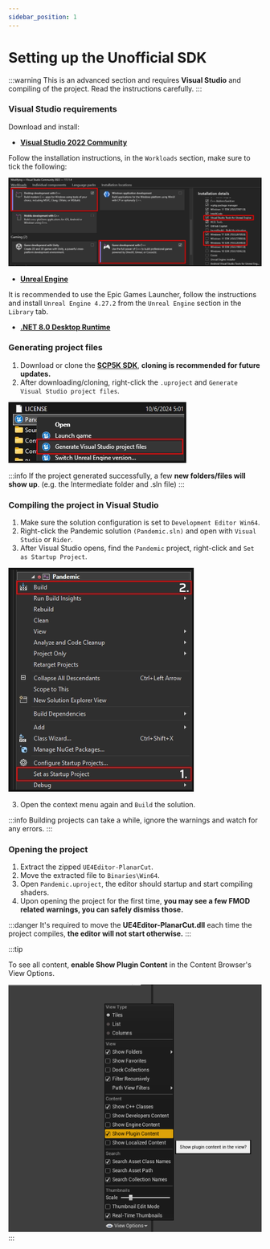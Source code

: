 ```yaml
---
sidebar_position: 1
---
```


# Setting up the Unofficial SDK

:::warning
This is an advanced section and requires **Visual Studio** and compiling of the project. Read the instructions carefully.
:::

### Visual Studio requirements

Download and install:
* **[Visual Studio 2022 Community](https://visualstudio.microsoft.com/thank-you-downloading-visual-studio/?sku=Community&channel=Release&version=VS2022&source=VSLandingPage&cid=2030&passive=false)**
  
Follow the installation instructions, in the `Workloads` section, make sure to tick the following:

![vs_installation.webp](assets/vs_installation.webp)

* **[Unreal Engine](https://www.unrealengine.com/en-US/download)**

It is recommended to use the Epic Games Launcher, follow the instructions and install `Unreal Engine 4.27.2` from the `Unreal Engine` section in the `Library` tab.

* **[.NET 8.0 Desktop Runtime](https://dotnet.microsoft.com/en-us/download/dotnet/thank-you/runtime-desktop-8.0.8-windows-x64-installer)**

### Generating project files

1. Download or clone the **[SCP5K SDK](https://github.com/unselles/SCP5K_SDK)**, **cloning is recommended for future updates.**
2. After downloading/cloning, right-click the `.uproject` and `Generate Visual Studio project files`.

![uproject_generate.webp](assets/uproject_generate.webp)

:::info
If the project generated successfully, a few **new folders/files will show up**. (e.g. the Intermediate folder and .sln file)
:::

### Compiling the project in Visual Studio

1. Make sure the solution configuration is set to `Development Editor Win64`.
2. Right-click the Pandemic solution `(Pandemic.sln)` and open with `Visual Studio` or `Rider`.
3. After Visual Studio opens, find the `Pandemic` project, right-click and `Set as Startup Project`.

![vs_build.webp](assets/vs_build.webp)

3. Open the context menu again and `Build` the solution.

:::info
Building projects can take a while, ignore the warnings and watch for any errors.
:::

### Opening the project

1. Extract the zipped `UE4Editor-PlanarCut`.
2. Move the extracted file to `Binaries\Win64`.
3. Open `Pandemic.uproject`, the editor should startup and start compiling shaders.
4. Upon opening the project for the first time, **you may see a few FMOD related warnings, you can safely dismiss those.**

:::danger
It's required to move the **UE4Editor-PlanarCut.dll** each time the project compiles, **the editor will not start otherwise.**
:::

:::tip

To see all content, **enable Show Plugin Content** in the Content Browser's View Options.


![Plugins](assets/editor_plugins.png)
:::

